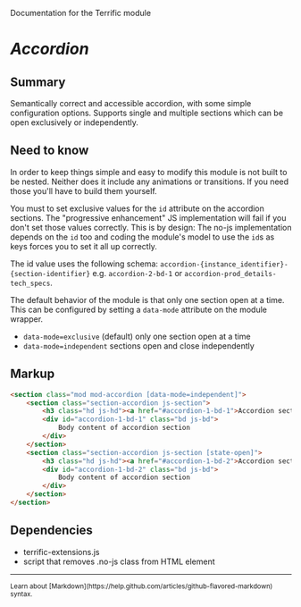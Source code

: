 Documentation for the Terrific module

# *Accordion*


## Summary

Semantically correct and accessible accordion, with some simple configuration options. Supports single and multiple sections which can be open exclusively or independently.

## Need to know

In order to keep things simple and easy to modify this module is not built to be nested. Neither does it include any animations or transitions. If you need those you'll have to build them yourself.

You must to set exclusive values for the `id` attribute on the accordion sections. The "progressive enhancement" JS implementation will fail if you don't set those values correctly. This is by design: The no-js implementation depends on the `id` too and coding the module's model to use the `id`s as keys forces you to set it all up correctly.

The id value uses the following schema: `accordion-{instance_identifier}-{section-identifier}` e.g. `accordion-2-bd-1` or `accordion-prod_details-tech_specs`.

The default behavior of the module is that only one section open at a time. This can be configured by setting a `data-mode` attribute on the module wrapper.

- `data-mode=exclusive` (default) only one section open at a time
- `data-mode=independent` sections open and close independently

## Markup

```html
<section class="mod mod-accordion [data-mode=independent]">
	<section class="section-accordion js-section">
		<h3 class="hd js-hd"><a href="#accordion-1-bd-1">Accordion section title</a></h3>
		<div id="accordion-1-bd-1" class="bd js-bd">
			Body content of accordion section
		</div>
	</section>
	<section class="section-accordion js-section [state-open]">
		<h3 class="hd js-hd"><a href="#accordion-1-bd-2">Accordion section title</a></h3>
		<div id="accordion-1-bd-2" class="bd js-bd">
			Body content of accordion section
		</div>
	</section>
</section>
```

## Dependencies

- terrific-extensions.js
- script that removes .no-js class from HTML element

---

<small>
	Learn about [Markdown](https://help.github.com/articles/github-flavored-markdown) syntax.
<small>
